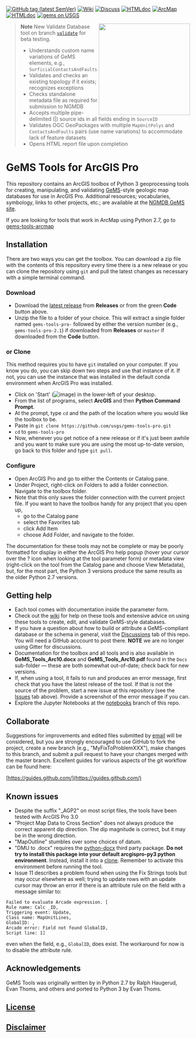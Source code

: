 [![GitHub tag (latest SemVer)](https://img.shields.io/github/v/release/DOI-USGS/gems-tools-pro)](https://github.com/DOI-USGS/gems-tools-pro/releases/latest) 
[![Wiki](https://img.shields.io/badge/-wiki-orange)](https://github.com/DOI-USGS/gems-tools-pro/wiki) 
[![Discuss](https://img.shields.io/badge/-discuss-orange)](https://github.com/DOI-USGS/gems-tools-pro/discussions) 
[![HTMLdoc](https://img.shields.io/badge/-jupyter_notebooks-orange)](https://github.com/DOI-USGS/gems-tools-pro/tree/notebooks) 
[![ArcMap](https://img.shields.io/badge/-tools_for_arcmap-orange)](https://github.com/DOI-USGS/gems-tools-arcmap) 
[![HTMLdoc](https://img.shields.io/badge/-online_gems_documentation-brihtgreen)](https://scgeology.github.io/GeMS/index.html)
[![gems on USGS](https://img.shields.io/badge/-NGMDB_GeMS-brightgreen)](https://ngmdb.usgs.gov/Info/standards/GeMS/)

<img width="250" align="right" src="https://upload.wikimedia.org/wikipedia/commons/thumb/1/1c/USGS_logo_green.svg/500px-USGS_logo_green.svg.png"/>

> **Note**
> New Validate Database tool on branch [`validate`](https://github.com/DOI-USGS/gems-tools-pro/tree/validate) for beta testing. 
> * Understands custom name variations of GeMS elements, e.g., `SurficialContactsAndFaults`
> * Validates and checks an existing topology if it exists; recognizes exceptions
> * Checks standalone metadata file as required for submission to NGMDB
> * Accepts multiple pipe-delimited (|) source ids in all fields ending in `SourceID`
> * Validates OGC GeoPackages with multiple `MapUnitPolys` and `ContactsAndFaults` pairs (use name variations) to accommodate lack of feature datasets
> * Opens HTML report file upon completion

# GeMS Tools for ArcGIS Pro

This repository contains an ArcGIS toolbox of Python 3 geoprocessing tools for creating, manipulating, and validating [GeMS](https://ngmdb.usgs.gov/Info/standards/GeMS/)-style geologic map databases for use in ArcGIS Pro. Additional resources; vocabularies, symbology, links to other projects, etc.; are available at the [NGMDB GeMS site](https://ngmdb.usgs.gov/Info/standards/GeMS/#reso).

If you are looking for tools that work in ArcMap using Python 2.7, go to [gems-tools-arcmap](https://github.com/DOI-USGS/gems-tools-arcmap)

## Installation
There are two ways you can get the toolbox. You can download a zip file with the contents of this repository every time there is a new release or you can clone the repository using `git` and pull the latest changes as necessary with a simple terminal command.

### Download
* Download the [latest release](https://github.com/DOI-USGS/gems-tools-pro/releases/latest) from **Releases** or from the green **Code** button above.
* Unzip the file to a folder of your choice. This will extract a single folder named `gems-tools-pro-` followed by either the version number (e.g., `gems-tools-pro-2.1`) if downloaded from **Releases** or `master` if downloaded from the **Code** button.

### or Clone
This method requires you to have `git` installed on your computer. If you know you do, you can skip down two steps and use that instance of it. If not, you can use the instance that was installed in the default conda environment when ArcGIS Pro was installed.

* Click on 'Start' (![image](https://user-images.githubusercontent.com/5376315/186263217-79a685f5-4942-4f95-bba0-810b070b6de8.png)) in the lower-left of your desktop.
* From the list of programs, select **ArcGIS** and then **Python Command Prompt**.
* At the prompt, type `cd` and the path of the location where you would like the toolbox to be.
* Paste in `git clone https://github.com/usgs/gems-tools-pro.git`
* `cd` to `gems-tools-pro`
* Now, whenever you get notice of a new release or if it's just been awhile and you want to make sure you are using the most up-to-date version, go back to this folder and type `git pull`.

### Configure
* Open ArcGIS Pro and go to either the Contents or Catalog pane.
* Under Project, right-click on Folders to add a folder connection. Navigate to the toolbox folder.
* Note that this only saves the folder connection with the current project file. If you want to have the toolbox handy for any project that you open up,
  * go to the Catalog pane
  * select the Favorites tab
  * click Add Item
  * choose Add Folder, and navigate to the folder.

The documentation for these tools may not be complete or may be poorly formatted for display in either the ArcGIS Pro help popup (hover your cursor over the ? icon when looking at the tool parameter form) or metadata view (right-click on the tool from the Catalog pane and choose View Metadata), but, for the most part, the Python 3 versions produce the same results as the older Python 2.7 versions.

## Getting help
* Each tool comes with documentation inside the parameter form.
* Check out the [wiki](https://github.com/DOI-USGS/gems-tools-pro/wiki) for help on these tools and extensive advice on using these tools to create, edit, and validate GeMS-style databases.
*  If you have a question about how to build or attribute a GeMS-compliant database or the schema in general, visit the [Discussions](https://github.com/DOI-USGS/gems-tools-pro/discussions) tab of this repo. You will need a GitHub acccount to post there. <b>NOTE</b> we are no longer using Gitter for discussions.
* Documentation for the toolbox and all tools and  is also available in **GeMS_Tools_Arc10.docx** and **GeMS_Tools_Arc10.pdf** found in the `Docs` sub-folder — these are both somewhat out-of-date; check back for new versions.
* If, when using a tool, it fails to run and produces an error message, first check that you have the latest release of the tool. If that is not the source of the problem, start a new issue at this repository (see the [Issues](https://github.com/DOI-USGS/gems-tools-pro/issues) tab above). Provide a screenshot of the error message if you can.
* Explore the Jupyter Notebooks at the [notebooks](https://github.com/DOI-USGS/gems-tools-pro/tree/notebooks) branch of this repo.

## Collaborate
Suggestions for improvements and edited files submitted by [email](gems@usgs.gov) will be considered, but you are strongly encouraged to use GitHub to fork the project, create a new branch (e.g., "MyFixToProblemXXX"), make changes to this branch, and submit a pull request to have your changes merged with the master branch. Excellent guides for various aspects of the git workflow can be found here:

[https://guides.github.com/](https://guides.github.com/)

## Known issues
* Despite the suffix "_AGP2" on most script files, the tools have been tested with ArcGIS Pro 3.0
* "Project Map Data to Cross Section" does not always produce the correct apparent dip direction. The dip magnitude is correct, but it may be in the wrong direction.
* "MapOutline" stumbles over some choices of datum.
* "DMU to .docx" requires the [python-docx](https://python-docx.readthedocs.io/en/latest/) third party package. **Do not try to install this package into your default arcgispro-py3 python environment**. Instead, install it into a [clone](https://pro.arcgis.com/en/pro-app/latest/arcpy/get-started/work-with-python-environments.htm#ESRI_SECTION1_175473E6EB0D46E0B195996EAE768C1D). Remember to activate this environment before running the tool.
* Issue 11 describes a problem found when using the Fix Strings tools but may occur elsewhere as well; trying to update rows with an update cursor may throw an error if there is an attribute rule on the field with a message similar to:

```
Failed to evaluate Arcade expression. [
Rule name: Calc _ID,
Triggering event: Update,
Class name: MapUnitLines,
GlobalID: ,
Arcade error: Field not found GlobalID,
Script line: 1]
```

even when the field, e.g.,  ```GlobalID```, does exist. The workaround for now is to disable the attribute rule.

## Acknowledgements
GeMS Tools was originally written by in Python 2.7 by Ralph Haugerud, Evan Thoms, and others and ported to Python 3 by Evan Thoms.

## [License](https://github.com/DOI-USGS/gems-tools-pro/blob/master/LICENSE.md)

## [Disclaimer](https://github.com/usgs/gems-tools-pro/blob/master/DISCLAIMER.md)
